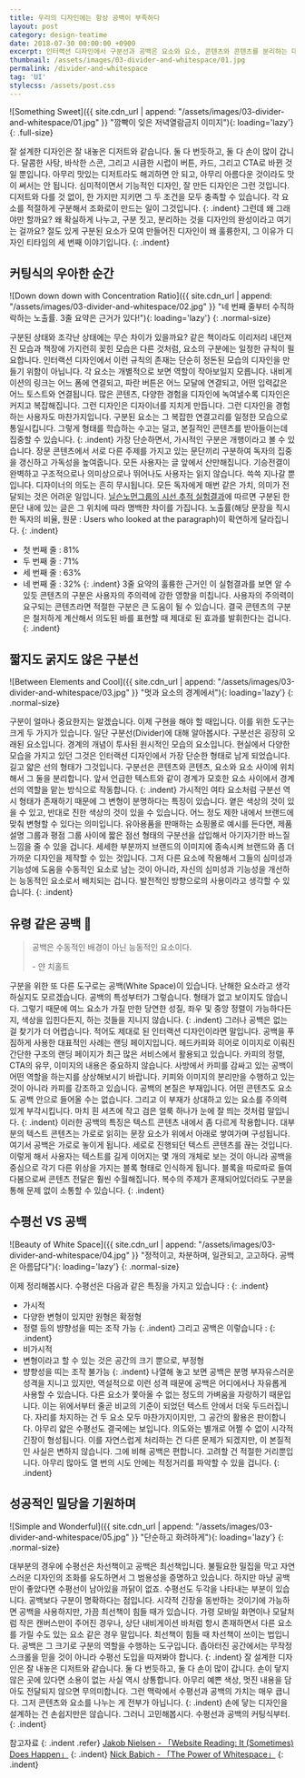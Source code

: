 ```yaml
---
title: 우리의 디자인에는 항상 공백이 부족하다
layout: post
category: design-teatime
date: 2018-07-30 00:00:00 +0900
excerpt: 인터랙션 디자인에서 구분선과 공백은 요소와 요소, 콘텐츠와 콘텐츠를 분리하는 대표적인 도구입니다. 같은 듯 다른 이 두 가지를 비교해봅시다.
thumbnail: /assets/images/03-divider-and-whitespace/01.jpg
permalink: /divider-and-whitespace
tag: 'UI'
stylecss: /assets/post.css
---
```

![Something Sweet]({{ site.cdn_url | append: "/assets/images/03-divider-and-whitespace/01.jpg" }} "깜빡이 잊은 저녁열람금지 이미지"){: loading='lazy'}
{: .full-size}

잘 설계한 디자인은 잘 내놓은 디저트와 같습니다. 둘 다 번듯하고, 둘 다 손이 많이 갑니다. 달콤한 사탕, 바삭한 스콘, 그리고 시큼한 시럽이 버튼, 카드, 그리고 CTA로 바뀐 것일 뿐입니다. 아무리 맛있는 디저트라도 해괴하면 안 되고, 아무리 아름다운 것이라도 맛이 써서는 안 됩니다. 심미적이면서 기능적인 디자인, 잘 만든 디자인은 그런 것입니다. 디저트와 다를 것 없이, 한 가지만 지키면 그 두 조건을 모두 충족할 수 있습니다. 각 요소를 적절하게 구분해서 조화로이 만드는 일이 그것입니다.
{: .indent}
그런데 왜 그래야만 할까요? 왜 확실하게 나누고, 구분 짓고, 분리하는 것을 디자인의 완성이라고 여기는 걸까요? 절도 있게 구분된 요소가 모여 만들어진 디자인이 왜 훌륭한지, 그 이유가 디자인 티타임의 세 번째 이야기입니다.
{: .indent}

## 커팅식의 우아한 순간

![Down down down with Concentration Ratio]({{ site.cdn_url | append: "/assets/images/03-divider-and-whitespace/02.jpg" }} "네 번째 줄부터 수직하락하는 노출률. 3줄 요약은 근거가 있다!"){: loading='lazy'}
{: .normal-size}

구분된 상태와 조각난 상태에는 무슨 차이가 있을까요? 같은 책이라도 이리저리 내던져진 모습과 책장에 가지런히 꽂힌 모습은 다른 것처럼, 요소의 구분에는 일정한 규칙이 필요합니다. 인터랙션 디자인에서 이런 규칙의 존재는 단순히 정돈된 모습의 디자인을 만들기 위함이 아닙니다. 각 요소는 개별적으로 보면 역할이 작아보일지 모릅니다. 내비게이션의 링크는 어느 폼에 연결되고, 파란 버튼은 어느 모달에 연결되고, 어떤 입력값은 어느 토스트와 연결됩니다. 많은 콘텐츠, 다양한 경험을 디자인에 녹여낼수록 디자인은 커지고 복잡해집니다. 그런 디자인은 디자이너를 지치게 만듭니다. 그런 디자인을 경험하는 사용자도 마찬가지입니다. 구분된 요소는 그 복잡한 연결고리를 일정한 모습으로 통일시킵니다. 그렇게 형태를 학습하는 수고는 덜고, 본질적인 콘텐츠를 받아들이는데 집중할 수 있습니다.
{: .indent}
가장 단순하면서, 가시적인 구분은 개행이라고 볼 수 있습니다. 장문 콘텐츠에서 서로 다른 주제를 가지고 있는 문단끼리 구분하여 독자의 집중을 갱신하고 가독성을 높여줍니다. 모든 사용자는 글 앞에서 산만해집니다. 기승전결이 완벽하고 구조적으로나 의미상으로나 뛰어나도 사용자는 읽지 않습니다. 쓱쓱 지나갈 뿐입니다. 디자이너의 의도는 흔히 무시됩니다. 모든 독자에게 매번 같은 가치, 의미가 전달되는 것은 어려운 일입니다. [닐슨노먼그룹의 시선 추적 실험결과](https://www.nngroup.com/articles/website-reading/)에 따르면 구분된 한 문단 내에 있는 글은 그 위치에 따라 명백한 차이를 가집니다. 노출률(해당 문장을 직시한 독자의 비율, 원문 : Users who looked at the paragraph)이 확연하게 달라집니다.
{: .indent}
- 첫 번째 줄 : 81%
- 두 번째 줄 : 71%
- 세 번째 줄 : 63%
- 네 번째 줄 : 32%
{: .indent}
3줄 요약의 훌륭한 근거인 이 실험결과를 보면 알 수 있듯 콘텐츠의 구분은 사용자의 주의력에 강한 영향을 미칩니다. 사용자의 주의력이 요구되는 콘텐츠라면 적절한 구분은 큰 도움이 될 수 있습니다. 결국 콘텐츠의 구분은 철저하게 계산해서 의도된 바를 표현할 때 제대로 된 효과를 발휘한다는 겁니다.
{: .indent}

## 짧지도 굵지도 않은 구분선

![Between Elements and Cool]({{ site.cdn_url | append: "/assets/images/03-divider-and-whitespace/03.jpg" }} "멋과 요소의 경계에서"){: loading='lazy'}
{: .normal-size}

구분이 얼마나 중요한지는 알겠습니다. 이제 구현을 해야 할 때입니다. 이를 위한 도구는 크게 두 가지가 있습니다. 일단 구분선(Divider)에 대해 알아봅시다. 구분선은 굉장히 오래된 요소입니다. 경계의 개념이 투사된 원시적인 모습의 요소입니다. 현실에서 다양한 모습을 가지고 있던 그것은 인터랙션 디자인에서 가장 단순한 형태로 남게 되었습니다. 길고 얇은 선의 형태가 그것입니다. 구분선은 콘텐츠와 콘텐츠, 요소와 요소 사이에 위치해서 그 둘을 분리합니다. 앞서 언급한 텍스트와 같이 경계가 모호한 요소 사이에서 경계선의 역할을 맡는 방식으로 작동합니다.
{: .indent}
가시적인 여타 요소처럼 구분선 역시 형태가 존재하기 때문에 그 변형이 분명하다는 특징이 있습니다. 옅은 색상의 것이 있을 수 있고, 반대로 진한 색상의 것이 있을 수 있습니다. 어느 정도 제한 내에서 브랜드에 맞춰 변형할 수 있다는 의미입니다. 유아용품을 판매하는 쇼핑몰로 예시를 든다면, 제품 설명 그룹과 평점 그룹 사이에 짧은 점선 형태의 구분선을 삽입해서 아기자기한 바느질 느낌을 줄 수 있을 겁니다. 세세한 부분까지 브랜드의 이미지에 종속시켜 브랜드와 좀 더 가까운 디자인을 제작할 수 있는 것입니다. 그저 다른 요소에 작용해서 그들의 심미성과 기능성에 도움을 수동적인 요소로 남는 것이 아니라, 자신의 심미성과 기능성을 개선하는 능동적인 요소로서 배치되는 겁니다. 발전적인 방향으로의 사용이라고 생각할 수 있습니다.
{: .indent}

## 유령 같은 공백 👻

> 공백은 수동적인 배경이 아닌 능동적인 요소이다.
>
> -&nbsp;얀 치홀트

구분을 위한 또 다른 도구로는 공백(White Space)이 있습니다. 난해한 요소라고 생각하실지도 모르겠습니다. 공백의 특성부터가 그렇습니다. 형태가 없고 보이지도 않습니다. 그렇기 때문에 여느 요소가 가질 만한 당연한 성질, 좌우 및 중앙 정렬이 가능하다든지, 색상을 입힌다든지, 하는 것들을 지니지 않습니다.
{: .indent}
그러나 공백은 없는 걸 찾기가 더 어렵습니다. 적어도 제대로 된 인터랙션 디자인이라면 말입니다. 공백을 푸짐하게 사용한 대표적인 사례는 랜딩 페이지입니다. 헤드카피와 히어로 이미지로 이뤄진 간단한 구조의 랜딩 페이지가 최근 많은 서비스에서 활용되고 있습니다. 카피의 정렬, CTA의 유무, 이미지의 내용은 중요하지 않습니다. 사방에서 카피를 감싸고 있는 공백이 어떤 역할을 하는지를 상상해보시기 바랍니다. 키피와 이미지의 분리만을 수행하고 있는 것이 아니라 카피를 강조하고 있습니다. 공백의 본질은 부재입니다. 어떤 콘텐츠도 요소도 공백 안으로 들어올 수는 없습니다. 그리고 이 부재가 상대하고 있는 요소를 주의력 있게 부각시킵니다. 마치 흰 셔츠에 작고 검은 얼룩 하나가 눈에 잘 띄는 것처럼 말입니다.
{: .indent}
이러한 공백의 특징은 텍스트 콘텐츠 내에서 좀 다르게 작용합니다. 대부분의 텍스트 콘텐츠는 가로로 읽히는 문장 요소가 위에서 아래로 쌓여가며 구성됩니다. 여기서 공백은 가로로 놓이게 됩니다. 세로로 진행되던 텍스트 콘텐츠를 끊는 것입니다. 이렇게 해서 사용자는 텍스트를 길게 이어지는 몇 개의 개체로 보는 것이 아니라 공백을 중심으로 각기 다른 위상을 가지는 블록 형태로 인식하게 됩니다. 블록을 따로따로 들여다봄으로써 콘텐츠 전달은 훨씬 수월해집니다. 복수의 주제가 혼재되어있더라도 구분을 통해 문제 없이 소통할 수 있습니다.
{: .indent}

## 수평선 VS 공백

![Beauty of White Space]({{ site.cdn_url | append: "/assets/images/03-divider-and-whitespace/04.jpg" }} "정적이고, 차분하며, 일관되고, 고고하다. 공백은 아름답다"){: loading='lazy'}
{: .normal-size}

이제 정리해봅시다. 수평선은 다음과 같은 특징을 가지고 있습니다 :
{: .indent}
- 가시적
- 다양한 변형이 있지만 원형은 확정형
- 정렬 등의 뱡향성을 띠는 조작 가능
{: .indent}
그리고 공백은 이렇습니다 :
{: .indent}
- 비가시적
- 변형이라고 할 수 있는 것은 공간의 크기 뿐으로, 부정형
- 뱡향성을 띠는 조작 불가능
{: .indent}
나열해 놓고 보면 공백은 분명 부자유스러운 성격을 지니고 있지만, 역설적으로 이런 성격 때문에 공백은 어디에서나 자유롭게 사용할 수 있습니다. 다른 요소가 쫓아올 수 없는 정도의 가벼움을 자랑하기 때문입니다. 이는 위에서부터 줄곧 비교의 기준이 되었던 텍스트 안에서 더욱 두드러집니다. 자리를 차지하는 건 두 요소 모두 마찬가지이지만, 그 공간의 활용은 판이합니다. 아무리 얇은 수평선도 결국에는 보입니다. 의도와는 별개로 어쩔 수 없이 시각적 긴장이 형성됩니다. 이를 자연스럽게 처리하는 건 다른 문제가 되겠지만, 이 본질적인 사실은 변하지 않습니다. 그에 비해 공백은 편합니다. 고려할 건 적절한 거리뿐입니다. 아무리 많아도 열 번의 시도 안에는 적정거리를 파악할 수 있을 겁니다.
{: .indent}

## 성공적인 밀당을 기원하며

![Simple and Wonderful]({{ site.cdn_url | append: "/assets/images/03-divider-and-whitespace/05.jpg" }} "단순하고 화려하게"){: loading='lazy'}
{: .normal-size}

대부분의 경우에 수평선은 차선책이고 공백은 최선책입니다. 불필요한 밀집을 막고 자연스러운 디자인의 조화를 유도하면서 그 범용성을 증명하고 있습니다. 하지만 마냥 공백만이 좋았다면 수평선이 남아있을 까닭이 없죠. 수평선도 두각을 나타내는 부분이 있습니다. 공백보다 구분이 명확하다는 점입니다. 시각적 긴장을 동반하는 것이기에 가능하면 공백을 사용하지만, 가끔 최선책이 힘들 때가 있습니다. 가령 모바일 화면이나 모달처럼 작은 캔버스만이 주어진 경우나, 상단 내비게이션 바처럼 항시 존재하면서 다른 요소를 가릴 수도 있는 요소 같은 경우 말입니다. 최선책이 힘들 때 차선책이 쓰이는 법입니다. 공백은 그 크기로 구분의 역할을 수행하는 도구입니다. 좁아터진 공간에서는 무작정 스크롤을 믿을 것이 아니라 수평선 도입을 따져봐야 합니다.
{: .indent}
잘 설계한 디자인은 잘 내놓은 디저트와 같습니다. 둘 다 번듯하고, 둘 다 손이 많이 갑니다. 손이 닿지 않은 곳에 있다면 소용이 없는 사실 역시 상통합니다. 아무리 예쁜 색상, 멋진 내용을 담아도 전달되지 않으면 무의미합니다. 그런 맥락에서 수평선과 공백의 가치는 매우 큽니다. 그저 콘텐츠와 요소를 나누는 게 전부가 아닙니다.
{: .indent}
손에 닿는 디자인을 설계하는 건 손쉽지만은 않습니다. 그러니 고민해봅시다. 수평선과 공백의 커팅식부터.
{: .indent}

참고자료
{: .indent .refer}
[Jakob Nielsen - 「Website Reading: It (Sometimes) Does Happen」](https://www.nngroup.com/articles/website-reading/)
{: .indent}
[Nick Babich - 「The Power of Whitespace」](https://uxplanet.org/the-power-of-whitespace-a1a95e45f82b)
{: .indent}